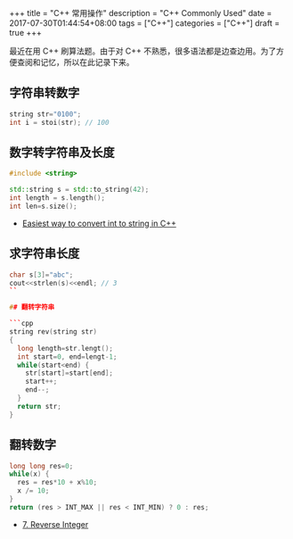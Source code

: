 +++
title = "C++ 常用操作"
description = "C++ Commonly Used"
date = 2017-07-30T01:44:54+08:00
tags = ["C++"]
categories = ["C++"]
draft = true
+++

最近在用 C++ 刷算法题。由于对 C++ 不熟悉，很多语法都是边查边用。为了方便查阅和记忆，所以在此记录下来。

## 字符串转数字

```cpp
string str="0100";
int i = stoi(str); // 100
```


## 数字转字符串及长度

```cpp
#include <string>

std::string s = std::to_string(42);
int length = s.length();
int len=s.size();
```

- [Easiest way to convert int to string in C++](https://stackoverflow.com/questions/5590381/easiest-way-to-convert-int-to-string-in-c)

## 求字符串长度

```cpp
char s[3]="abc";
cout<<strlen(s)<<endl; // 3
``

## 翻转字符串

```cpp
string rev(string str)
{
  long length=str.lengt();
  int start=0, end=lengt-1;
  while(start<end) {
    str[start]=start[end];
    start++;
    end--;
  }
  return str;
}
```

## 翻转数字

```cpp
long long res=0;
while(x) {
  res = res*10 + x%10;
  x /= 10;
}
return (res > INT_MAX || res < INT_MIN) ? 0 : res;
```

- [7. Reverse Integer](https://leetcode.com/problems/reverse-integer/description/)
